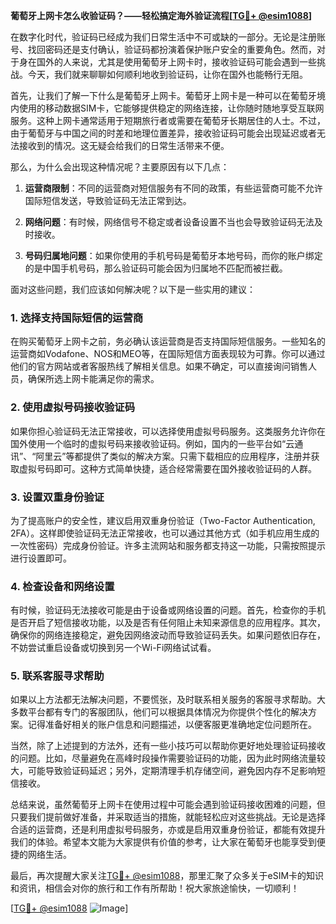 **葡萄牙上网卡怎么收验证码？——轻松搞定海外验证流程[[TG💪+ @esim1088](https://t.me/s/esim1088)]**

在数字化时代，验证码已经成为我们日常生活中不可或缺的一部分。无论是注册账号、找回密码还是支付确认，验证码都扮演着保护账户安全的重要角色。然而，对于身在国外的人来说，尤其是使用葡萄牙上网卡时，接收验证码可能会遇到一些挑战。今天，我们就来聊聊如何顺利地收到验证码，让你在国外也能畅行无阻。

首先，让我们了解一下什么是葡萄牙上网卡。葡萄牙上网卡是一种可以在葡萄牙境内使用的移动数据SIM卡，它能够提供稳定的网络连接，让你随时随地享受互联网服务。这种上网卡通常适用于短期旅行者或需要在葡萄牙长期居住的人士。不过，由于葡萄牙与中国之间的时差和地理位置差异，接收验证码可能会出现延迟或者无法接收到的情况。这无疑会给我们的日常生活带来不便。

那么，为什么会出现这种情况呢？主要原因有以下几点：

1. **运营商限制**：不同的运营商对短信服务有不同的政策，有些运营商可能不允许国际短信发送，导致验证码无法正常到达。
   
2. **网络问题**：有时候，网络信号不稳定或者设备设置不当也会导致验证码无法及时接收。

3. **号码归属地问题**：如果你使用的手机号码是葡萄牙本地号码，而你的账户绑定的是中国手机号码，那么验证码可能会因为归属地不匹配而被拦截。

面对这些问题，我们应该如何解决呢？以下是一些实用的建议：

### 1. 选择支持国际短信的运营商

在购买葡萄牙上网卡之前，务必确认该运营商是否支持国际短信服务。一些知名的运营商如Vodafone、NOS和MEO等，在国际短信方面表现较为可靠。你可以通过他们的官方网站或者客服热线了解相关信息。如果不确定，可以直接询问销售人员，确保所选上网卡能满足你的需求。

### 2. 使用虚拟号码接收验证码

如果你担心验证码无法正常接收，可以选择使用虚拟号码服务。这类服务允许你在国外使用一个临时的虚拟号码来接收验证码。例如，国内的一些平台如“云通讯”、“阿里云”等都提供了类似的解决方案。只需下载相应的应用程序，注册并获取虚拟号码即可。这种方式简单快捷，适合经常需要在国外接收验证码的人群。

### 3. 设置双重身份验证

为了提高账户的安全性，建议启用双重身份验证（Two-Factor Authentication, 2FA）。这样即使验证码无法正常接收，也可以通过其他方式（如手机应用生成的一次性密码）完成身份验证。许多主流网站和服务都支持这一功能，只需按照提示进行设置即可。

### 4. 检查设备和网络设置

有时候，验证码无法接收可能是由于设备或网络设置的问题。首先，检查你的手机是否开启了短信接收功能，以及是否有任何阻止未知来源信息的应用程序。其次，确保你的网络连接稳定，避免因网络波动而导致验证码丢失。如果问题依旧存在，不妨尝试重启设备或切换到另一个Wi-Fi网络试试看。

### 5. 联系客服寻求帮助

如果以上方法都无法解决问题，不要慌张，及时联系相关服务的客服寻求帮助。大多数平台都有专门的客服团队，他们可以根据具体情况为你提供个性化的解决方案。记得准备好相关的账户信息和问题描述，以便客服更准确地定位问题所在。

当然，除了上述提到的方法外，还有一些小技巧可以帮助你更好地处理验证码接收的问题。比如，尽量避免在高峰时段操作需要验证码的功能，因为此时网络流量较大，可能导致验证码延迟；另外，定期清理手机存储空间，避免因内存不足影响短信接收。

总结来说，虽然葡萄牙上网卡在使用过程中可能会遇到验证码接收困难的问题，但只要我们提前做好准备，并采取适当的措施，就能轻松应对这些挑战。无论是选择合适的运营商，还是利用虚拟号码服务，亦或是启用双重身份验证，都能有效提升我们的体验。希望本文能为大家提供有价值的参考，让大家在葡萄牙也能享受到便捷的网络生活。

最后，再次提醒大家关注[TG💪+ @esim1088](https://t.me/s/esim1088)，那里汇聚了众多关于eSIM卡的知识和资讯，相信会对你的旅行和工作有所帮助！祝大家旅途愉快，一切顺利！

[[TG💪+ @esim1088](https://t.me/s/esim1088) ![Image](https://i.postimg.cc/4NQfJmqS/Snipaste-2025-05-13-00-14-12.png)]